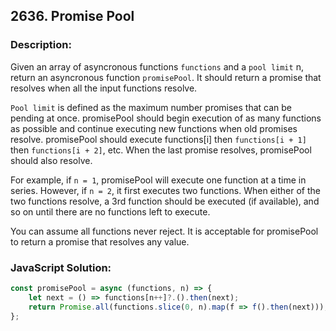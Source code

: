 
## 2636. Promise Pool

### Description:
Given an array of asyncronous functions ```functions``` and a ```pool limit``` n, return an asyncronous function ```promisePool```. It should return a promise that resolves when all the input functions resolve.

```Pool limit``` is defined as the maximum number promises that can be pending at once. promisePool should begin execution of as many functions as possible and continue executing new functions when old promises resolve. promisePool should execute functions[i] then ```functions[i + 1]``` then ```functions[i + 2]```, etc. When the last promise resolves, promisePool should also resolve.

For example, if ```n = 1```, promisePool will execute one function at a time in series. However, if ```n = 2```, it first executes two functions. When either of the two functions resolve, a 3rd function should be executed (if available), and so on until there are no functions left to execute.

You can assume all functions never reject. It is acceptable for promisePool to return a promise that resolves any value.

### JavaScript Solution:
```JavaScript
const promisePool = async (functions, n) => {
    let next = () => functions[n++]?.().then(next);
    return Promise.all(functions.slice(0, n).map(f => f().then(next)));
};
```
